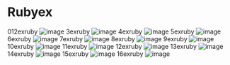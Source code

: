 # Rubyex
012exruby ![image](https://user-images.githubusercontent.com/122514015/212525079-e9064e8a-e403-42aa-83bf-bbd6e7d4fa4e.png)
3exruby ![image](https://user-images.githubusercontent.com/122514015/212525128-90f91e9d-3622-4774-87db-58c84a75789a.png)
4exruby ![image](https://user-images.githubusercontent.com/122514015/212525171-c30ee0c7-cbf5-4a01-994f-6c9c51417753.png)
5exruby ![image](https://user-images.githubusercontent.com/122514015/212525235-733b3903-d459-4f13-ae3b-d5605984252c.png)
6exruby ![image](https://user-images.githubusercontent.com/122514015/212525273-8b76e1d8-ed77-456d-8970-ac2acd428ad9.png)
7exruby ![image](https://user-images.githubusercontent.com/122514015/212525298-ff1b4581-f0fc-45c5-a335-203af51aaec1.png)
8exruby ![image](https://user-images.githubusercontent.com/122514015/212525353-cdb7cc74-bd69-44f0-bd43-01047dcc2ec2.png)
9exruby ![image](https://user-images.githubusercontent.com/122514015/212525476-e19ddc97-83a7-4f8c-8747-92fac58ac0d0.png)
10exruby ![image](https://user-images.githubusercontent.com/122514015/212525519-261e09c8-4f83-47dd-99e3-b722938a5036.png)
11exruby ![image](https://user-images.githubusercontent.com/122514015/212841236-11d0945e-39e9-4d69-b811-23d3c3028c92.png)
12exruby ![image](https://user-images.githubusercontent.com/122514015/212840909-5cde2cc2-6458-40f3-a8d5-f751383d745c.png)
13exruby ![image](https://user-images.githubusercontent.com/122514015/212527257-163400aa-6c5c-44de-a4dc-54d1196ebe47.png)
14exruby ![image](https://user-images.githubusercontent.com/122514015/212842750-ad0b924e-128f-43ec-b010-42ba0fdd13f7.png)
15exruby ![image](https://user-images.githubusercontent.com/122514015/212839249-46c93c9f-83c4-4264-8f74-cc0c807b331f.png)
16exruby ![image](https://user-images.githubusercontent.com/122514015/212849527-9523dd30-d0c0-4519-9a92-7983c92166e3.png)
